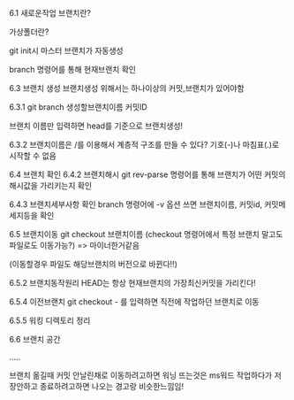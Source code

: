 6.1 새로운작업
브랜치란?

가상폴더란?

git init시 마스터 브랜치가 자동생성

branch 명령어를 통해 현재브랜치 확인


6.3 브랜치 생성
브랜치생성 위해서는 하나이상의 커밋,브랜치가 있어야함

6.3.1
git branch 생성할브랜치이름 커밋ID

브랜치 이름만 입력하면 head를 기준으로 브랜치생성!

6.3.2
브랜치이름은 /를 이용해서 계층적 구조를 만들 수 있다?
기호(-)나 마침표(.)로 시작할 수 없음

6.4 브랜치 확인
6.4.2 브랜치해시
git rev-parse 명령어를 통해 브랜치가 어떤 커밋의 해시값을 가리키는지 확인

6.4.3 브랜치세부사항 확인
branch 명령어에 -v 옵션 쓰면 브랜치이름, 커밋id, 커밋메세지등을 확인

6.5 브랜치이동
git checkout 브랜치이름
(checkout 명령어에서 특정 브랜치 말고도 파일로도 이동가능?)
=> 마이너한거같음

(이동할경우 파일도 해당브랜치의 버전으로 바뀐다!!)

6.5.2 브랜치동작원리
HEAD는 항상 현재브랜치의 가장최신커밋을 가리킨다!

6.5.4 이전브랜치
git checkout -
를 입력하면 직전에 작업하던 브랜치로 이동

6.5.5 워킹 디렉토리 정리

6.6 브랜치 공간



.....


브랜치 옮길때 커밋 안날린채로 이동하려고하면
워닝 뜨는것은 ms워드 작업하다가 저장안하고 종료하려고하면 나오는 경고랑 비슷한느낌임!





